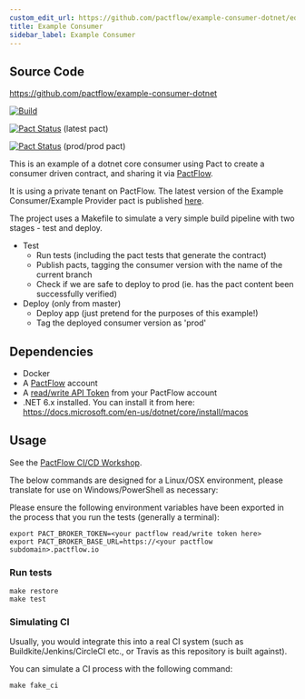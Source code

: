 ```yaml
---
custom_edit_url: https://github.com/pactflow/example-consumer-dotnet/edit/master/README.md
title: Example Consumer
sidebar_label: Example Consumer
---
```


<!-- This file has been synced from the pactflow/example-consumer-dotnet repository. Please do not edit it directly. The URL of the source file can be found in the custom_edit_url value above -->

## Source Code

https://github.com/pactflow/example-consumer-dotnet


[![Build](https://github.com/pactflow/example-consumer-dotnet/actions/workflows/build.yml/badge.svg)](https://github.com/pactflow/example-consumer-dotnet/actions/workflows/build.yml)

[![Pact Status](https://testdemo.pactflow.io/pacts/provider/pactflow-example-provider-dotnet/consumer/pactflow-example-consumer-dotnet/latest/badge.svg?label=provider)](https://testdemo.pactflow.io/pacts/provider/pactflow-example-provider-dotnet/consumer/pactflow-example-consumer-dotnet/latest) (latest pact)

[![Pact Status](https://testdemo.pactflow.io/matrix/provider/pactflow-example-provider-dotnet/latest/prod/consumer/pactflow-example-consumer-dotnet/latest/prod/badge.svg?label=provider)](https://testdemo.pactflow.io/pacts/provider/pactflow-example-provider-dotnet/consumer/pactflow-example-consumer-dotnet/latest/prod) (prod/prod pact)

This is an example of a dotnet core consumer using Pact to create a consumer driven contract, and sharing it via [PactFlow](https://pactflow.io).

It is using a private tenant on PactFlow. The latest version of the Example Consumer/Example Provider pact is published [here](https://testdemo.pactflow.io/pacts/provider/pactflow-example-provider-dotnet/consumer/pactflow-example-consumer-dotnet/latest).

The project uses a Makefile to simulate a very simple build pipeline with two stages - test and deploy.

* Test
  * Run tests (including the pact tests that generate the contract)
  * Publish pacts, tagging the consumer version with the name of the current branch
  * Check if we are safe to deploy to prod (ie. has the pact content been successfully verified)
* Deploy (only from master)
  * Deploy app (just pretend for the purposes of this example!)
  * Tag the deployed consumer version as 'prod'

## Dependencies

* Docker
* A [PactFlow](https://pactflow.io) account 
* A [read/write API Token](https://docs.pactflow.io/#configuring-your-api-token) from your PactFlow account
* .NET 6.x installed. You can install it from here: https://docs.microsoft.com/en-us/dotnet/core/install/macos

## Usage

See the [PactFlow CI/CD Workshop](https://github.com/pactflow/ci-cd-workshop).

The below commands are designed for a Linux/OSX environment, please translate for use on Windows/PowerShell as necessary:

Please ensure the following environment variables have been exported in the process that you run the tests (generally a terminal):

```
export PACT_BROKER_TOKEN=<your pactflow read/write token here>
export PACT_BROKER_BASE_URL=https://<your pactflow subdomain>.pactflow.io
```

### Run tests

```
make restore
make test
```

### Simulating CI

Usually, you would integrate this into a real CI system (such as Buildkite/Jenkins/CircleCI etc., or Travis as this repository is built against).

You can simulate a CI process with the following command:

```
make fake_ci
```
